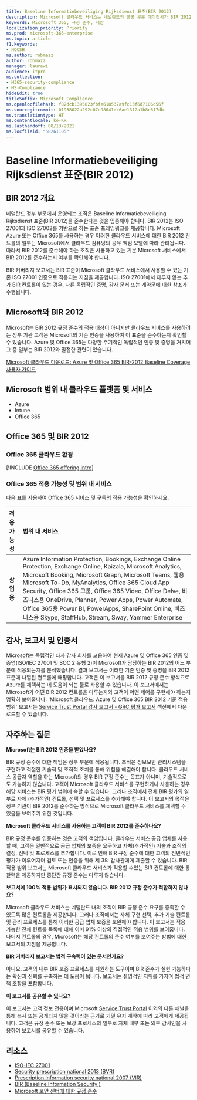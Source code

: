 ```yaml
---
title: Baseline Informatiebeveiliging Rijksdienst 표준(BIR 2012)
description: Microsoft 클라우드 서비스는 네덜란드의 공공 부문 에이전시가 BIR 2012 표준을 준수하는 데 도움을 줍니다.
keywords: Microsoft 365, 규정 준수, 제안
localization_priority: Priority
ms.prod: microsoft-365-enterprise
ms.topic: article
f1.keywords:
- NOCSH
ms.author: robmazz
author: robmazz
manager: laurawi
audience: itpro
ms.collection:
- M365-security-compliance
- MS-Compliance
hideEdit: true
titleSuffix: Microsoft Compliance
ms.openlocfilehash: f82dcb1395823fbfe618537a9fc13f6d7106d56f
ms.sourcegitcommit: 01938022a292c07e98041dc6ae1312a1b8c617db
ms.translationtype: HT
ms.contentlocale: ko-KR
ms.lasthandoff: 08/13/2021
ms.locfileid: "58261105"
---
```

# <a name="baseline-informatiebeveiliging-rijksdienst-standard-bir-2012"></a>Baseline Informatiebeveiliging Rijksdienst 표준(BIR 2012)

## <a name="bir-2012-overview"></a>BIR 2012 개요

네덜란드 정부 부문에서 운영되는 조직은 Baseline Informatiebeveiliging Rijksdienst 표준(BIR 2012)을 준수한다는 것을 입증해야 합니다. BIR 2012는 ISO 27001과 ISO 27002를 기반으로 하는 표준 프레임워크를 제공합니다. Microsoft Azure 또는 Office 365를 사용하는 경우 이러한 클라우드 서비스에 대한 BIR 2012 컨트롤의 일부는 Microsoft에서 클라우드 컴퓨팅의 공유 책임 모델에 따라 관리됩니다. 따라서 BIR 2012를 준수해야 하는 조직은 사용하고 있는 기본 Microsoft 서비스에서 BIR 2012를 준수하는지 여부를 확인해야 합니다.

BIR 커버리지 보고서는 BIR 표준이 Microsoft 클라우드 서비스에서 사용할 수 있는 기존 ISO 27001 인증으로 적용되는 지침을 제공합니다. ISO 27001에서 다루지 않는 추가 BIR 컨트롤이 있는 경우, 다른 독립적인 증명, 감사 문서 또는 계약문에 대한 참조가 수행됩니다.

## <a name="microsoft-and-bir-2012"></a>Microsoft와 BIR 2012

Microsoft는 BIR 2012 규정 준수의 적용 대상이 아니지만 클라우드 서비스를 사용하려는 정부 기관 고객은 Microsoft의 기존 인증을 사용하여 이 표준을 준수하는지 확인할 수 있습니다. Azure 및 Office 365는 다양한 주기적인 독립적인 인증 및 증명을 거치며 그 중 일부는 BIR 2012와 밀접한 관련이 있습니다.

[Microsoft 클라우드 다운로드: Azure 및 Office 365 BIR-2012 Baseline Coverage 사용자 가이드](https://go.microsoft.com/fwlink/p/?linkid=2099461)

## <a name="microsoft-in-scope-cloud-platforms--services"></a>Microsoft 범위 내 클라우드 플랫폼 및 서비스

- Azure
- Intune
- Office 365

## <a name="office-365-and-bir-2012"></a>Office 365 및 BIR 2012

### <a name="office-365-cloud-environments"></a>Office 365 클라우드 환경

[!INCLUDE [Office 365 offering intro](../includes/o365-offering-introduction.md)]

### <a name="office-365-applicability-and-in-scope-services"></a>Office 365 적용 가능성 및 범위 내 서비스

다음 표를 사용하여 Office 365 서비스 및 구독의 적용 가능성을 확인하세요.

| **적용 가능성** | **범위 내 서비스** |
|:------------------|:----------------------|
| **상업용** | Azure Information Protection, Bookings, Exchange Online Protection, Exchange Online, Kaizala, Microsoft Analytics, Microsoft Booking, Microsoft Graph, Microsoft Teams, 웹용 Microsoft To-Do, MyAnalytics, Office 365 Cloud App Security, Office 365 그룹, Office 365 Video, Office Delve, 비즈니스용 OneDrive, Planner, Power Apps, Power Automate, Office 365용 Power BI, PowerApps, SharePoint Online, 비즈니스용 Skype, StaffHub, Stream, Sway, Yammer Enterprise |

## <a name="audits-reports-and-certificates"></a>감사, 보고서 및 인증서

Microsoft는 독립적인 타사 감사 회사를 고용하여 현재 Azure 및 Office 365 인증 및 증명(ISO/IEC 27001 및 SOC 2 유형 2)이 Microsoft가 담당하는 BIR 2012의 어느 부분에 적용되는지를 분석했습니다. 결과 보고서는 이러한 기존 인증 및 증명을 BIR 2012 표준에 나열된 컨트롤에 매핑합니다. 고객은 이 보고서를 BIR 2012 규정 준수 방식으로 Azure를 채택하는 데 도움이 되는 툴로 사용할 수 있습니다. 이 보고서에서는 Microsoft가 어떤 BIR 2012 컨트롤을 다루는지와 고객이 어떤 제어를 구현해야 하는지 명확히 보여줍니다. 'Microsoft 클라우드: Azure 및 Office 365 BIR 2012 기준 적용 범위' 보고서는 [Service Trust Portal 감사 보고서 - GRC 평가 보고서](https://servicetrust.microsoft.com/ViewPage/MSComplianceGuideV3) 섹션에서 다운로드할 수 있습니다.

## <a name="frequently-asked-questions"></a>자주하는 질문

**Microsoft는 BIR 2012 인증을 받았나요?**

BIR 규정 준수에 대한 책임은 정부 부문에 적용됩니다. 조직은 정보보안 관리시스템을 구현하고 적절한 기술적 및 조직적 조치를 통해 위험을 해결해야 합니다. 클라우드 서비스 공급자 역할을 하는 Microsoft의 경우 BIR 규정 준수는 목표가 아니며, 기술적으로도 가능하지 않습니다. 고객이 Microsoft 클라우드 서비스를 구현하거나 사용하는 경우 해당 서비스는 BIR 평가 범위에 속할 수 있습니다. 그러나 조직에서 전체 BIR 평가의 일부로 자체 (추가적인) 컨트롤, 선택 및 프로세스를 추가해야 합니다. 이 보고서의 목적은 정부 기관이 BIR 2012를 준수하는 방식으로 Microsoft 클라우드 서비스를 채택할 수 있음을 보여주기 위한 것입니다.

**Microsoft 클라우드 서비스를 사용하는 고객이 BIR 2012를 준수하나요?**

BIR 규정 준수를 입증하는 것은 고객의 책임입니다. 클라우드 서비스 공급 업체를 사용할 때, 고객은 일반적으로 공급 업체의 보증을 요구하고 자체(추가적인) 기술과 조직의 결정, 선택 및 프로세스를 추가합니다. 이로 인해 BIR 규정 준수에 대한 고객의 전반적인 평가가 이루어지며 검토 또는 인증을 위해 제 3의 감사관에게 제출할 수 있습니다. BIR 적용 범위 보고서는 Microsoft 클라우드 서비스가 적용할 수있는 BIR 컨트롤에 대한 통찰력을 제공하지만 종단간 규정 준수는 다루지 않습니다.

**보고서에 100% 적용 범위가 표시되지 않습니다. BIR 2012 규정 준수가 적합하지 않나요?**

Microsoft 클라우드 서비스는 네덜란드 내의 조직이 BIR 규정 준수 요구를 충족할 수 있도록 많은 컨트롤을 제공합니다. 그러나 조직에서는 자체 구현 선택, 추가 기술 컨트롤 및 관리 프로세스를 통해 이러한 공급 업체 보증을 보완해야 합니다. 이 보고서는 적용 가능한 전체 컨트롤 목록에 대해 이미 91% 이상의 직접적인 적용 범위를 보여줍니다. 나머지 컨트롤의 경우, Microsoft는 해당 컨트롤의 준수 여부를 보여주는 방법에 대한 보고서의 지침을 제공합니다.

**BIR 커버리지 보고서는 법적 구속력이 있는 문서인가요?**

아니요. 고객의 내부 BIR 보증 프로세스를 지원하는 도구이며 BIR 준수가 실현 가능하다는 확신과 신뢰를 구축하는 데 도움이 됩니다. 보고서는 설명적인 지위를 가지며 법적 면책 조항을 포함합니다.

**이 보고서를 공유할 수 있나요?**

이 보고서는 고객 정보 전용이며 Microsoft [Service Trust Portal](https://www.microsoft.com/TrustCenter/STP/default.aspx) 이외의 다른 채널을 통해 복사 또는 공개되지 않을 것이라는 근거로 기밀 유지 계약에 따라 고객에게 제공됩니다. 고객은 규정 준수 또는 보장 프로세스의 일부로 자체 내부 또는 외부 감사인을 사용하여 보고서를 공유할 수 있습니다.

## <a name="resources"></a>리소스

- [ISO-IEC 27001](offering-iso-27001.md)
- [Security prescription national 2013 (BVR)](https://wetten.overheid.nl/BWBR0033512/2013-06-01)
- [Prescription information security national 2007 (VIR)](https://wetten.overheid.nl/BWBR0022141/2007-07-01)
- [BIR (Baseline Information Security )](https://www.earonline.nl/index.php/BIR_2012)
- [Microsoft 보안 센터에 대한 규정 준수](https://www.microsoft.com/trust-center/compliance/compliance-overview)
